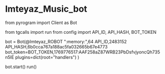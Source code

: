 # Imteyaz_Music_bot
from pyrogram import Client as Bot

from tgcalls import run
from config import API_ID, API_HASH, BOT_TOKEN


bot = Bot(@Imteyaz_ROBOT
    ":memory:",64
    API_ID,2483152
    API_HASH,6b0cca767a188ac5fa032665b67e4773
    bot_token=BOT_TOKEN,1769776517:AAF258aZ87WRB23PbDsfvjyoncQh735n5IE
    plugins=dict(root="handlers")
)

bot.start()
run()
